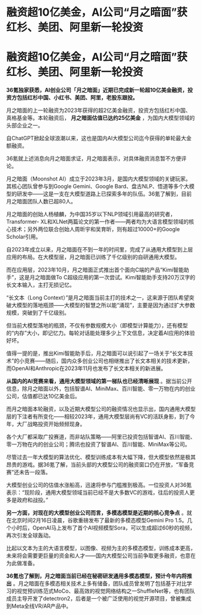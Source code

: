 # 融资超10亿美金，AI公司“月之暗面”获红杉、美团、阿里新一轮投资

# 融资超10亿美金，AI公司“月之暗面”获红杉、美团、阿里新一轮投资

**36氪独家获悉，AI创业公司「月之暗面」近期已完成新一轮超10亿美金融资，投资方包括红杉中国、小红书、美团、阿里，老股东跟投。**

月之暗面的上一轮融资为2023年获得的超2亿美金融资，投资方包括红杉中国、真格基金等。本轮融资后， **月之暗面估值已达约25亿美金**
，为国内大模型领域的头部企业之一。

自ChatGPT掀起全球浪潮以来，这也是国内AI大模型公司迄今获得的单轮最大金额融资。

36氪就上述消息向月之暗面求证，月之暗面表示，对具体融资消息暂不方便评论。

月之暗面（Moonshot AI）成立于2023年3月，是国内大模型领域的关键玩家。其核心团队曾参与到Google Gemini、Google
Bard、盘古NLP、悟道等多个大模型的研发中——这是一支在大模型道路上已探索多年的队伍。36氪了解到，目前月之暗面团队人数已超80人。

月之暗面的创始人杨植麟，为中国35岁以下NLP领域引用最高的研究者，Transformer-
XL和XLNet两篇论文的第一作者——两者均为大语言模型领域的核心技术；另外两位联合创始人周昕宇和吴育昕，则有超过10000+的Google
Scholar引用。

自2023年成立以来，月之暗面在不到一年的时间里，完成了从通用大模型到上层应用的布局。在大模型层，月之暗面已训练了千亿级别的自研通用大模型。

而在应用层，2023年10月，月之暗面正式推出首个面向C端的产品“Kimi智能助手”，这是月之暗面做To
C超级应用的第一次尝试。Kimi智能助手支持20万汉字的长文本输入，主打无损记忆。

“长文本（Long
Context）”是月之暗面当前主打的技术之一，这来源于团队希望突破大模型的落地瓶颈——大模型的智慧之所以能“涌现”，主要是因为通过扩大参数规模，突破到了千亿级别。

但当前大模型落地的瓶颈，不仅有参数规模大小（即模型计算能力），还有模型的“内存”大小，即记忆力。每轮对话能处理多少上下文信息，决定着AI应用的体验好坏。

值得一提的是，推出Kimi智能助手后，月之暗面可以说引起了一场关于“长文本技术”的小竞赛——随后，国内众多创业公司也相继推出了长文本相关的技术更新，而OpenAI和Anthropic在2023年11月也发布了长文本相关的新进展。

**从国内的AI竞赛来看，通用大模型领域的第一梯队也已经清晰展现**
。据当前公开信息，除月之暗面以外，包括智谱AI、MiniMax、百川智能、零一万物在内的创业公司，估值都已达10亿美金后。

而月之暗面本轮融资，以及近期大模型公司的融资情况也显示出，国内通用大模型层的下注者有所变化——相较2023年，通用大模型层尚有VC的活跃身影，到了今年，大厂战略投资开始频频现身。

各个大厂都采取广投赛道，而非站队策略——阿里已投资包括智谱AI、百川智能、零一万物在内的创业公司；腾讯也投资了智谱AI、百川智能、MiniMax等公司。

尽管过去一年大模型的算法优化、模型训练成本有大幅下降，但大模型依然是极其昂贵的游戏。据36氪了解，当前头部的大模型公司的融资窗口仍在开放，“军备竞赛”还未告一段落。

大模型创业公司的估值水涨船高，迅速将参与门槛推到极高。一位投资人对36氪表示：“现阶段，通用大模型领域当前已经不是大多数VC的游戏，往后的投资人更多是政府和战投。”

**另一方面，对现在的大模型创业公司而言，多模态模型是近期的核心竞争点** 。就在北京时间2月16日凌晨，谷歌重磅发布了最新的多模态模型Gemini Pro
1.5。几个小时后，OpenAI马上发布了首个AI视频模型Sora，可以生成超过60秒的视频，再次引发全球轰动。

比起以文本为主的大语言模型，以图像、视频为主的多模态模型，训练成本更高，未来将会需要更巨量的资金和人才——国内大模型公司当前争取更多融资，也意在为此做准备。

**36氪也了解到，月之暗面当前已经在秘密研发通用多模态模型，预计今年内将推出**
。月之暗面在多模态相关技术上多有储备，团队成员曾发明了包括基于对比学习的视觉预训练范式MoCo、最高效的视觉网络结构之一ShuffleNet等，也有团队成员主导开发了detectron2，后者是一个被广泛使用的视觉开源项目，曾被集成到Meta全线VR/AR产品中。

